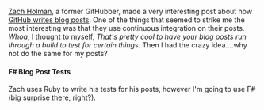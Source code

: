 [Zach Holman](http://zachholman.com), a former GitHubber, made a very interesting post about how [GitHub writes blog posts](http://zachholman.com/posts/how-github-writes-blog-posts/). One of the things that seemed to strike me the most interesting was that they use continuous integration on their posts. *Whoa*, I thought to myself, *That's pretty cool to have your blog posts run through a build to test for certain things.* Then I had the crazy idea....why not do the same for my posts?

#### F# Blog Post Tests
Zach uses Ruby to write his tests for his posts, however I'm going to use F# (big surprise there, right?).